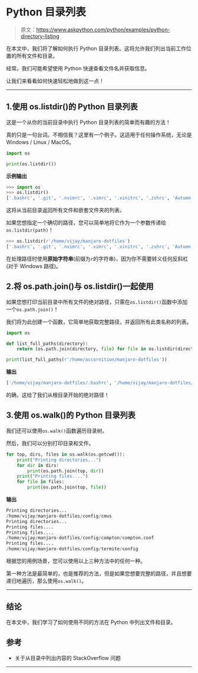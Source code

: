 # Python 目录列表

> 原文：<https://www.askpython.com/python/examples/python-directory-listing>

在本文中，我们将了解如何执行 Python 目录列表。这将允许我们列出当前工作位置的所有文件和目录。

经常。我们可能希望使用 Python 快速查看文件名并获取信息。

让我们来看看如何快速轻松地做到这一点！

* * *

## 1.使用 os.listdir()的 Python 目录列表

这是一个从你的当前目录中执行 Python 目录列表的简单而有趣的方法！

真的只是一句台词。不相信我？这里有一个例子。这适用于任何操作系统，无论是 Windows / Linux / MacOS。

```py
import os

print(os.listdir())

```

**示例输出**

```py
>>> import os
>>> os.listdir()
['.bashrc', '.git', '.nvimrc', '.vimrc', '.xinitrc', '.zshrc', 'Autumn.jpg', 'README.md', 'config']

```

这将从当前目录返回所有文件和嵌套文件夹的列表。

如果您想指定一个确切的路径，您可以简单地将它作为一个参数传递给`os.listdir(path)`！

```py
>>> os.listdir(r'/home/vijay/manjaro-dotfiles')
['.bashrc', '.git', '.nvimrc', '.vimrc', '.xinitrc', '.zshrc', 'Autumn.jpg', 'README.md', 'config']

```

在处理路径时使用**原始字符串**(前缀为`r`的字符串)，因为你不需要转义任何反斜杠(对于 Windows 路径)。

## 2.将 os.path.join()与 os.listdir()一起使用

如果您想打印当前目录中所有文件的绝对路径，只需在`os.listdir()`函数中添加一个`os.path.join()`！

我们将为此创建一个函数，它简单地获取完整路径，并返回所有此类名称的列表。

```py
import os

def list_full_paths(directory):
    return [os.path.join(directory, file) for file in os.listdir(directory)]

print(list_full_paths(r'/home/accornition/manjaro-dotfiles'))

```

**输出**

```py
['/home/vijay/manjaro-dotfiles/.bashrc', '/home/vijay/manjaro-dotfiles/.git', '/home/vijay/manjaro-dotfiles/.nvimrc' , '/home/vijay/manjaro-dotfiles/.vimrc', '/home/vijay/manjaro-dotfiles/.xinitrc', '/home/vijay/manjaro-dotfiles/.zsh    rc', '/home/vijay/manjaro-dotfiles/Autumn.jpg', '/home/vijay/manjaro-dotfiles/README.md', '/home/vijay/manjaro-dotfiles/config'] 

```

的确，这给了我们从根目录开始的绝对路径！

## 3.使用 os.walk()的 Python 目录列表

我们还可以使用`os.walk()`函数遍历目录树。

然后，我们可以分别打印目录和文件。

```py
for top, dirs, files in os.walk(os.getcwd()):
    print("Printing directories...")
    for dir in dirs:
        print(os.path.join(top, dir))
    print("Printing files....")
    for file in files:
        print(os.path.join(top, file))

```

**输出**

```py
Printing directories...
/home/vijay/manjaro-dotfiles/config/cmus                                                                            /home/vijay/manjaro-dotfiles/config/compton                                                                         /home/vijay/manjaro-dotfiles/config/termite                                                                           Printing files....
Printing directories...
Printing files....                                                                                                   /home/vijay/manjaro-dotfiles/config/cmus/my.theme                                                                    Printing directories...
Printing files....
/home/vijay/manjaro-dotfiles/config/compton/compton.conf                                                             Printing directories...
Printing files....
/home/vijay/manjaro-dotfiles/config/termite/config 

```

根据您的用例场景，您可以使用以上三种方法中的任何一种。

第一种方法是最简单的，也是推荐的方法，但是如果您想要完整的路径，并且想要递归地遍历，那么使用`os.walk()`。

* * *

## 结论

在本文中，我们学习了如何使用不同的方法在 Python 中列出文件和目录。

## 参考

*   关于从目录中列出内容的 StackOverflow 问题

* * *